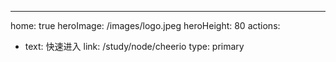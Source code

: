 ---
home: true
heroImage: /images/logo.jpeg
heroHeight: 80
actions:
  - text: 快速进入
    link: /study/node/cheerio
    type: primary